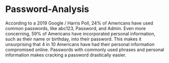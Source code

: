 # Password-Analysis
According to a 2019 Google / Harris Poll, 24% of Americans have used common passwords, like abc123, Password, and Admin. Even more concerning, 59% of Americans have incorporated personal information, such as their name or birthday, into their password. This makes it unsurprising that 4 in 10 Americans have had their personal information compromised online. Passwords with commonly used phrases and personal information makes cracking a password drastically easier.
